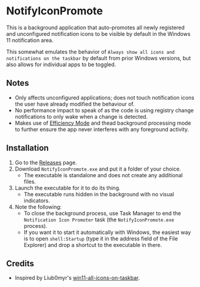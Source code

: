 # NotifyIconPromote

This is a background application that auto-promotes all newly registered and unconfigured notification icons to be visible by default in the Windows 11 notification area.

This somewhat emulates the behavior of `Always show all icons and notifications on the taskbar` by default from prior Windows versions, but also allows for individual apps to be toggled.

## Notes

* Only affects unconfigured applications; does not touch notification icons the user have already modified the behaviour of.
* No performance impact to speak of as the code is using registry change notifications to only wake when a change is detected.
* Makes use of [Efficiency Mode](https://devblogs.microsoft.com/performance-diagnostics/reduce-process-interference-with-task-manager-efficiency-mode/) and thead background processing mode to further ensure the app never interferes with any foreground activity.

## Installation

1. Go to the [Releases](https://github.com/Aemony/NotifyIconPromote/releases/latest) page.
2. Download `NotifyIconPromote.exe` and put it a folder of your choice.
   * The executable is standalone and does not create any additional files.
3. Launch the executable for it to do its thing.
   * The executable runs hidden in the background with no visual indicators.
4. Note the following:
   * To close the background process, use Task Manager to end the `Notification Icon Promoter` task (the `NotifyIconPromote.exe` process).
   * If you want it to start it automatically with Windows, the easiest way is to open `shell:Startup` (type it in the address field of the File Explorer) and drop a shortcut to the executable in there.

## Credits

* Inspired by Liub0myr's [win11-all-icons-on-taskbar](https://github.com/Liub0myr/win11-all-icons-on-taskbar).

